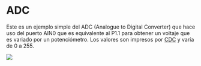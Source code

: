# ADC

Este es un ejemplo simple del ADC (Analogue to Digital Converter) que hace uso del puerto AIN0 que es equivalente al P1.1 para obtener un voltaje que es variado por un potenciómetro. Los valores son impresos por [CDC](https://github.com/nstrappazzonc/CH552/tree/main/src/cdc) y varía de 0 a 255.

![](https://github.com/nstrappazzonc/CH552/blob/main/assets/src/adc/schematic.png?raw=true)
